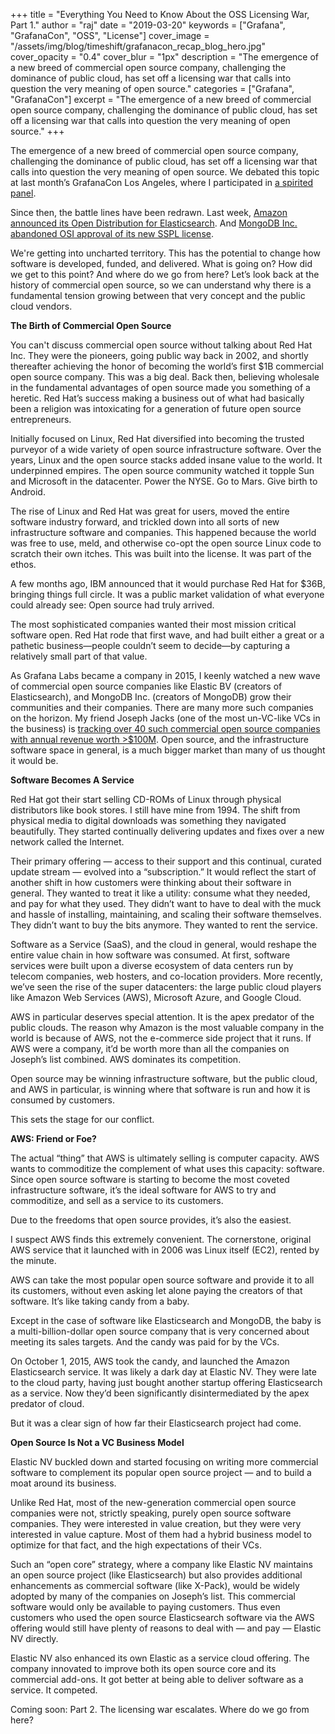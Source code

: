 +++
title = "Everything You Need to Know About the OSS Licensing War, Part 1."
author = "raj"
date = "2019-03-20"
keywords = ["Grafana", "GrafanaCon", "OSS", "License"]
cover_image = "/assets/img/blog/timeshift/grafanacon_recap_blog_hero.jpg"
cover_opacity = "0.4"
cover_blur = "1px"
description = "The emergence of a new breed of commercial open source company, challenging the dominance of public cloud, has set off a licensing war that calls into question the very meaning of open source."
categories = ["Grafana", "GrafanaCon"]
excerpt = "The emergence of a new breed of commercial open source company, challenging the dominance of public cloud, has set off a licensing war that calls into question the very meaning of open source."
+++

The emergence of a new breed of commercial open source company, challenging the dominance of public cloud, has set off a licensing war that calls into question the very meaning of open source. We debated this topic at last month’s GrafanaCon Los Angeles, where I participated in [a spirited panel](https://www.youtube.com/watch?v=hvX3Q8kGz_0).

Since then, the battle lines have been redrawn. Last week, [Amazon announced its Open Distribution for Elasticsearch](https://aws.amazon.com/blogs/opensource/keeping-open-source-open-open-distro-for-elasticsearch/). And [MongoDB Inc. abandoned OSI approval of its new SSPL license](http://lists.opensource.org/pipermail/license-review_lists.opensource.org/2019-March/003989.html).

We're getting into uncharted territory. This has the potential to change how software is developed, funded, and delivered. What is going on? How did we get to this point? And where do we go from here?  Let’s look back at the history of commercial open source, so we can understand why there is a fundamental tension growing between that very concept and the public cloud vendors.

**The Birth of Commercial Open Source**

You can't discuss commercial open source without talking about Red Hat Inc. They were the pioneers, going public way back in 2002, and shortly thereafter achieving the honor of becoming the world’s first $1B commercial open source company. This was a big deal. Back then, believing wholesale in the fundamental advantages of open source made you something of a heretic. Red Hat’s success making a business out of what had basically been a religion was intoxicating for a generation of future open source entrepreneurs.

Initially focused on Linux, Red Hat diversified into becoming the trusted purveyor of a wide variety of open source infrastructure software. Over the years, Linux and the open source stacks added insane value to the world. It underpinned empires. The open source community watched it topple Sun and Microsoft in the datacenter. Power the NYSE. Go to Mars. Give birth to Android.

The rise of Linux and Red Hat was great for users, moved the entire software industry forward, and trickled down into all sorts of new infrastructure software and companies. This happened because the world was free to use, meld, and otherwise co-opt the open source Linux code to scratch their own itches. This was built into the license. It was part of the ethos.

A few months ago, IBM announced that it would purchase Red Hat for $36B, bringing things full circle. It was a public market validation of what everyone could already see: Open source had truly arrived.

The most sophisticated companies wanted their most mission critical software open. Red Hat rode that first wave, and had built either a great or a pathetic business—people couldn’t seem to decide—by capturing a relatively small part of that value.

As Grafana Labs became a company in 2015, I keenly watched a new wave of commercial open source companies like Elastic BV (creators of Elasticsearch), and MongoDB Inc. (creators of MongoDB) grow their communities and their companies. There are many more such companies on the horizon. My friend Joseph Jacks (one of the most un-VC-like VCs in the business) is [tracking over 40 such commercial open source companies with annual revenue worth >$100M](https://docs.google.com/spreadsheets/d/17nKMpi_Dh5slCqzLSFBoWMxNvWiwt2R-t4e_l7LPLhU/edit#gid=0). Open source, and the infrastructure software space in general, is a much bigger market than many of us thought it would be.

**Software Becomes A Service**

Red Hat got their start selling CD-ROMs of Linux through physical distributors like book stores. I still have mine from 1994. The shift from physical media to digital downloads was something they navigated beautifully. They started continually delivering updates and fixes over a new network called the Internet.

Their primary offering — access to their support and this continual, curated update stream — evolved into a “subscription.” It would reflect the start of another shift in how customers were thinking about their software in general. They wanted to treat it like a utility: consume what they needed, and pay for what they used. They didn’t want to have to deal with the muck and hassle of installing, maintaining, and scaling their software themselves. They didn’t want to buy the bits anymore. They wanted to rent the service.

Software as a Service (SaaS), and the cloud in general, would reshape the entire value chain in how software was consumed. At first, software services were built upon a diverse ecosystem of data centers run by telecom companies, web hosters, and co-location providers. More recently, we’ve seen the rise of the super datacenters: the large public cloud players like Amazon Web Services (AWS), Microsoft Azure, and Google Cloud.

AWS in particular deserves special attention. It is the apex predator of the public clouds. The reason why Amazon is the most valuable company in the world is because of AWS, not the e-commerce side project that it runs. If AWS were a company, it’d be worth more than all the companies on Joseph’s list combined. AWS dominates its competition.

Open source may be winning infrastructure software, but the public cloud, and AWS in particular, is winning where that software is run and how it is consumed by customers.

This sets the stage for our conflict.

**AWS: Friend or Foe?**

The actual “thing” that AWS is ultimately selling is computer capacity. AWS wants to commoditize the complement of what uses this capacity: software. Since open source software is starting to become the most coveted infrastructure software, it’s the ideal software for AWS to try and commoditize, and sell as a service to its customers.

Due to the freedoms that open source provides, it’s also the easiest.

I suspect AWS finds this extremely convenient. The cornerstone, original AWS service that it launched with in 2006 was Linux itself (EC2), rented by the minute.

AWS can take the most popular open source software and provide it to all its customers, without even asking let alone paying the creators of that software. It’s like taking candy from a baby.

Except in the case of software like Elasticsearch and MongoDB, the baby is a multi-billion-dollar open source company that is very concerned about meeting its sales targets. And the candy was paid for by the VCs.

On October 1, 2015, AWS took the candy, and launched the Amazon Elasticsearch service. It was likely a dark day at Elastic NV. They were late to the cloud party, having just bought another startup offering Elasticsearch as a service. Now they’d been significantly disintermediated by the apex predator of cloud.

But it was a clear sign of how far their Elasticsearch project had come.

**Open Source Is Not a VC Business Model**

Elastic NV buckled down and started focusing on writing more commercial software to complement its popular open source project — and to build a moat around its business.

Unlike Red Hat, most of the new-generation commercial open source companies were not, strictly speaking, purely open source software companies. They were interested in value creation, but they were very interested in value capture. Most of them had a hybrid business model to optimize for that fact, and the high expectations of their VCs.

Such an “open core” strategy, where a company like Elastic NV maintains an open source project (like Elasticsearch) but also provides additional enhancements as commercial software (like X-Pack), would be widely adopted by many of the companies on Joseph’s list.  This commercial software would only be available to paying customers. Thus even customers who used the open source Elasticsearch software via the AWS offering would still have plenty of reasons to deal with — and pay — Elastic NV directly.

Elastic NV also enhanced its own Elastic as a service cloud offering. The company innovated to improve both its open source core and its commercial add-ons. It got better at being able to deliver software as a service. It competed.

Coming soon: Part 2. The licensing war escalates. Where do we go from here?
